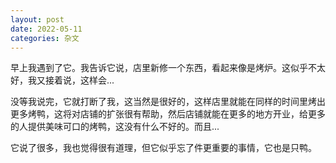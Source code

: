 ```yaml
---
layout: post
date: 2022-05-11
categories: 杂文
---
```


早上我遇到了它。我告诉它说，店里新修一个东西，看起来像是烤炉。这似乎不太好，我又接着说，这样会...


没等我说完，它就打断了我，这当然是很好的，这样店里就能在同样的时间里烤出更多烤鸭，这将对店铺的扩张很有帮助，然后店铺就能在更多的地方开业，给更多的人提供美味可口的烤鸭，这没有什么不好的。而且...


它说了很多，我也觉得很有道理，但它似乎忘了件更重要的事情，它也是只鸭。
